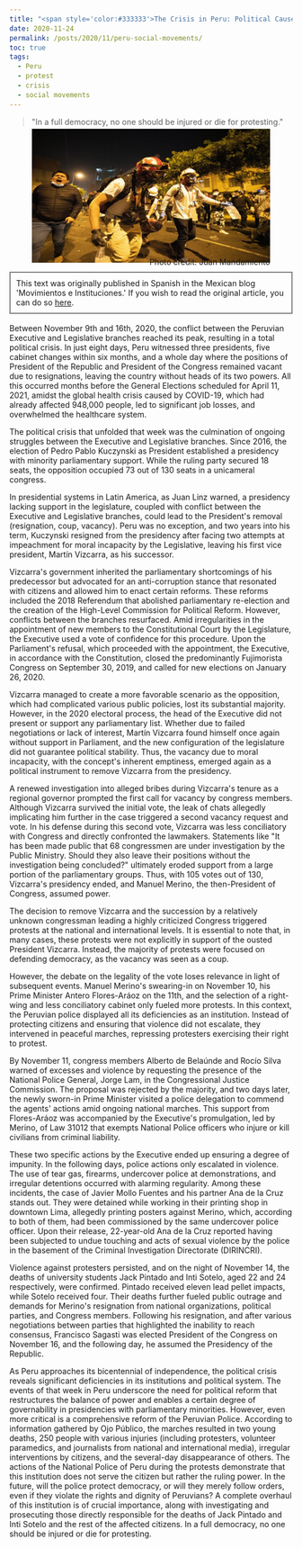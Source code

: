```yaml
---
title: "<span style='color:#333333'>The Crisis in Peru: Political Causes and a Necessary Police Reform</span>"
date: 2020-11-24
permalink: /posts/2020/11/peru-social-movements/
toc: true
tags:
  - Peru
  - protest
  - crisis
  - social movements
---
```

> "In a full democracy, no one should be injured or die for protesting."

<div style="text-align: center;">
  <figure style="display: inline-block; text-align: center; margin-top: -10px;">
    <img src="/images/bryan-pintado.jpg" style="display: block;">
    <figcaption style="margin-top: -10px; text-align: right;">Photo credit: Juan Mandamiento</figcaption>
  </figure>
</div>
<div style="border: 2px solid grey; padding: 10px; margin-top: -5px; margin-bottom: 0px;">
This text was originally published in Spanish in the Mexican blog 'Movimientos e Instituciones.' If you wish to read the original article, you can do so <a href="https://movin.laoms.org/2020/11/24/crisis-en-peru-causas-politicas-reforma-policial/">here</a>.
</div>
<br>
Between November 9th and 16th, 2020, the conflict between the Peruvian Executive and Legislative branches reached its peak, resulting in a total political crisis. In just eight days, Peru witnessed three presidents, five cabinet changes within six months, and a whole day where the positions of President of the Republic and President of the Congress remained vacant due to resignations, leaving the country without heads of its two powers. All this occurred months before the General Elections scheduled for April 11, 2021, amidst the global health crisis caused by COVID-19, which had already affected 948,000 people, led to significant job losses, and overwhelmed the healthcare system.

The political crisis that unfolded that week was the culmination of ongoing struggles between the Executive and Legislative branches. Since 2016, the election of Pedro Pablo Kuczynski as President established a presidency with minority parliamentary support. While the ruling party secured 18 seats, the opposition occupied 73 out of 130 seats in a unicameral congress.

In presidential systems in Latin America, as Juan Linz warned, a presidency lacking support in the legislature, coupled with conflict between the Executive and Legislative branches, could lead to the President's removal (resignation, coup, vacancy). Peru was no exception, and two years into his term, Kuczynski resigned from the presidency after facing two attempts at impeachment for moral incapacity by the Legislative, leaving his first vice president, Martín Vizcarra, as his successor.

Vizcarra's government inherited the parliamentary shortcomings of his predecessor but advocated for an anti-corruption stance that resonated with citizens and allowed him to enact certain reforms. These reforms included the 2018 Referendum that abolished parliamentary re-election and the creation of the High-Level Commission for Political Reform. However, conflicts between the branches resurfaced. Amid irregularities in the appointment of new members to the Constitutional Court by the Legislature, the Executive used a vote of confidence for this procedure. Upon the Parliament's refusal, which proceeded with the appointment, the Executive, in accordance with the Constitution, closed the predominantly Fujimorista Congress on September 30, 2019, and called for new elections on January 26, 2020.

Vizcarra managed to create a more favorable scenario as the opposition, which had complicated various public policies, lost its substantial majority. However, in the 2020 electoral process, the head of the Executive did not present or support any parliamentary list. Whether due to failed negotiations or lack of interest, Martín Vizcarra found himself once again without support in Parliament, and the new configuration of the legislature did not guarantee political stability. Thus, the vacancy due to moral incapacity, with the concept's inherent emptiness, emerged again as a political instrument to remove Vizcarra from the presidency.

A renewed investigation into alleged bribes during Vizcarra's tenure as a regional governor prompted the first call for vacancy by congress members. Although Vizcarra survived the initial vote, the leak of chats allegedly implicating him further in the case triggered a second vacancy request and vote. In his defense during this second vote, Vizcarra was less conciliatory with Congress and directly confronted the lawmakers. Statements like "It has been made public that 68 congressmen are under investigation by the Public Ministry. Should they also leave their positions without the investigation being concluded?" ultimately eroded support from a large portion of the parliamentary groups. Thus, with 105 votes out of 130, Vizcarra's presidency ended, and Manuel Merino, the then-President of Congress, assumed power.

The decision to remove Vizcarra and the succession by a relatively unknown congressman leading a highly criticized Congress triggered protests at the national and international levels. It is essential to note that, in many cases, these protests were not explicitly in support of the ousted President Vizcarra. Instead, the majority of protests were focused on defending democracy, as the vacancy was seen as a coup.

However, the debate on the legality of the vote loses relevance in light of subsequent events. Manuel Merino's swearing-in on November 10, his Prime Minister Antero Flores-Aráoz on the 11th, and the selection of a right-wing and less conciliatory cabinet only fueled more protests. In this context, the Peruvian police displayed all its deficiencies as an institution. Instead of protecting citizens and ensuring that violence did not escalate, they intervened in peaceful marches, repressing protesters exercising their right to protest.

By November 11, congress members Alberto de Belaúnde and Rocío Silva warned of excesses and violence by requesting the presence of the National Police General, Jorge Lam, in the Congressional Justice Commission. The proposal was rejected by the majority, and two days later, the newly sworn-in Prime Minister visited a police delegation to commend the agents' actions amid ongoing national marches. This support from Flores-Aráoz was accompanied by the Executive's promulgation, led by Merino, of Law 31012 that exempts National Police officers who injure or kill civilians from criminal liability.

These two specific actions by the Executive ended up ensuring a degree of impunity. In the following days, police actions only escalated in violence. The use of tear gas, firearms, undercover police at demonstrations, and irregular detentions occurred with alarming regularity. Among these incidents, the case of Javier Mollo Fuentes and his partner Ana de la Cruz stands out. They were detained while working in their printing shop in downtown Lima, allegedly printing posters against Merino, which, according to both of them, had been commissioned by the same undercover police officer. Upon their release, 22-year-old Ana de la Cruz reported having been subjected to undue touching and acts of sexual violence by the police in the basement of the Criminal Investigation Directorate (DIRINCRI).

Violence against protesters persisted, and on the night of November 14, the deaths of university students Jack Pintado and Inti Sotelo, aged 22 and 24 respectively, were confirmed. Pintado received eleven lead pellet impacts, while Sotelo received four. Their deaths further fueled public outrage and demands for Merino's resignation from national organizations, political parties, and Congress members. Following his resignation, and after various negotiations between parties that highlighted the inability to reach consensus, Francisco Sagasti was elected President of the Congress on November 16, and the following day, he assumed the Presidency of the Republic.

As Peru approaches its bicentennial of independence, the political crisis reveals significant deficiencies in its institutions and political system. The events of that week in Peru underscore the need for political reform that restructures the balance of power and enables a certain degree of governability in presidencies with parliamentary minorities. However, even more critical is a comprehensive reform of the Peruvian Police. According to information gathered by Ojo Público, the marches resulted in two young deaths, 250 people with various injuries (including protesters, volunteer paramedics, and journalists from national and international media), irregular interventions by citizens, and the several-day disappearance of others. The actions of the National Police of Peru during the protests demonstrate that this institution does not serve the citizen but rather the ruling power. In the future, will the police protect democracy, or will they merely follow orders, even if they violate the rights and dignity of Peruvians? A complete overhaul of this institution is of crucial importance, along with investigating and prosecuting those directly responsible for the deaths of Jack Pintado and Inti Sotelo and the rest of the affected citizens. In a full democracy, no one should be injured or die for protesting.